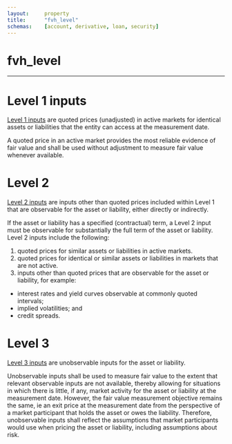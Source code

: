 ```yaml
---
layout:     property
title:      "fvh_level"
schemas:    [account, derivative, loan, security]
---
```


# fvh_level

---

# Level 1 inputs
[Level 1 inputs][ifrs13] are quoted prices (unadjusted) in active markets for identical
assets or liabilities that the entity can access at the measurement date.

A quoted price in an active market provides the most reliable evidence of fair
value and shall be used without adjustment to measure fair value whenever
available.

# Level 2
[Level 2 inputs][ifrs13] are inputs other than quoted prices included within Level 1 that
are observable for the asset or liability, either directly or indirectly.

If the asset or liability has a specified (contractual) term, a Level 2 input must be
observable for substantially the full term of the asset or liability. Level 2 inputs
include the following:
1. quoted prices for similar assets or liabilities in active markets.
1. quoted prices for identical or similar assets or liabilities in markets that
are not active.
1. inputs other than quoted prices that are observable for the asset or
liability, for example:
* interest rates and yield curves observable at commonly quoted
intervals;
* implied volatilities; and
* credit spreads.

# Level 3
[Level 3 inputs][ifrs13] are unobservable inputs for the asset or liability.

Unobservable inputs shall be used to measure fair value to the extent that
relevant observable inputs are not available, thereby allowing for situations in
which there is little, if any, market activity for the asset or liability at the
measurement date. However, the fair value measurement objective remains the
same, ie an exit price at the measurement date from the perspective of a market
participant that holds the asset or owes the liability. Therefore, unobservable
inputs shall reflect the assumptions that market participants would use when
pricing the asset or liability, including assumptions about risk.

[ifrs13]: https://www.iasplus.com/en-gb/standards/ifrs-en-gb/ifrs13
